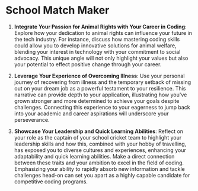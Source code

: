 # School Match Maker

1. **Integrate Your Passion for Animal Rights with Your Career in Coding**: Explore how your dedication to animal rights can influence your future in the tech industry. For instance, discuss how mastering coding skills could allow you to develop innovative solutions for animal welfare, blending your interest in technology with your commitment to social advocacy. This unique angle will not only highlight your values but also your potential to effect positive change through your career.

2. **Leverage Your Experience of Overcoming Illness**: Use your personal journey of recovering from illness and the temporary setback of missing out on your dream job as a powerful testament to your resilience. This narrative can provide depth to your application, illustrating how you've grown stronger and more determined to achieve your goals despite challenges. Connecting this experience to your eagerness to jump back into your academic and career aspirations will underscore your perseverance.

3. **Showcase Your Leadership and Quick Learning Abilities**: Reflect on your role as the captain of your school cricket team to highlight your leadership skills and how this, combined with your hobby of travelling, has exposed you to diverse cultures and experiences, enhancing your adaptability and quick learning abilities. Make a direct connection between these traits and your ambition to excel in the field of coding. Emphasizing your ability to rapidly absorb new information and tackle challenges head-on can set you apart as a highly capable candidate for competitive coding programs.
